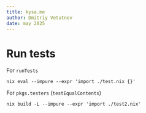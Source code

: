 ```yaml
---
title: kysa.me
author: Dmitriy Vetutnev
date: may 2025
---
```


# Run tests

For `runTests`

```
nix eval --impure --expr 'import ./test.nix {}'
```

For `pkgs.testers` (`testEqualContents`)

```
nix build -L --impure --expr 'import ./test2.nix'
```
